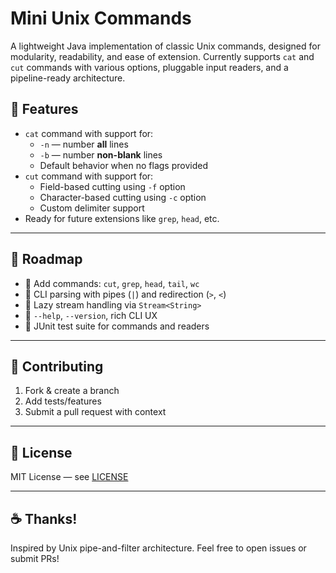 # Mini Unix Commands

A lightweight Java implementation of classic Unix commands, designed for modularity, readability, and ease of extension. Currently supports `cat` and `cut` commands with various options, pluggable input readers, and a pipeline-ready architecture.

## 🚀 Features

- `cat` command with support for:
  - `-n` — number **all** lines
  - `-b` — number **non-blank** lines
  - Default behavior when no flags provided
- `cut` command with support for:
  - Field-based cutting using `-f` option
  - Character-based cutting using `-c` option
  - Custom delimiter support
- Ready for future extensions like `grep`, `head`, etc.



---

## 🎯 Roadmap

* 🌟 Add commands: `cut`, `grep`, `head`, `tail`, `wc`
* 🌟 CLI parsing with pipes (`|`) and redirection (`>`, `<`)
* 🌟 Lazy stream handling via `Stream<String>`
* 🌟 `--help`, `--version`, rich CLI UX
* 🌟 JUnit test suite for commands and readers

---

## 🤝 Contributing

1. Fork & create a branch
2. Add tests/features
3. Submit a pull request with context

---

## 📄 License

MIT License — see [LICENSE](LICENSE)

---

## ☕ Thanks!

Inspired by Unix pipe-and-filter architecture. Feel free to open issues or submit PRs!



